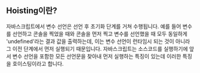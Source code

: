 ## Hoisting이란?

자바스크립트에서 변수 선언은 선언 후 초기화 단계를 거쳐 수행됩니다. 예를 들어 변수를 선언하고 콘솔을 찍었을 때와 콘솔을 먼저 찍고 변수를 선언했을 때 모두 동일하게 'undefined'라는 결과 값을 출력하는데, 이는 변수 선언이 런타임시 되는 것이 아니라 그 이전 단계에서 먼저 실행되기 때문입니다. 자바스크립트는 소스코드를 실행하기에 앞서 변수 선언을 포함한 모든 선언문을 찾아내 먼저 실행하는 특징이 있는데 이러한 특징을 호이스팅이라고 합니다.
